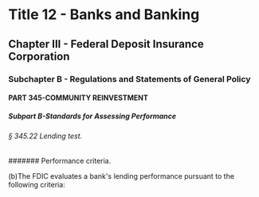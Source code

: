 
# Title 12 - Banks and Banking
## Chapter III - Federal Deposit Insurance Corporation
### Subchapter B - Regulations and Statements of General Policy
#### PART 345-COMMUNITY REINVESTMENT
##### Subpart B-Standards for Assessing Performance
###### § 345.22 Lending test.
####### Performance criteria.

(b)The FDIC evaluates a bank's lending performance pursuant to the following criteria:
